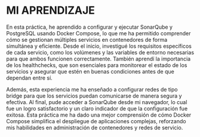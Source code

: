 # MI APRENDIZAJE  
En esta práctica, he aprendido a configurar y ejecutar SonarQube y PostgreSQL usando Docker Compose, lo que me ha permitido comprender cómo se gestionan múltiples servicios en contenedores de forma simultánea y eficiente. Desde el inicio, investigué los requisitos específicos de cada servicio, como los volúmenes y las variables de entorno necesarias para que ambos funcionen correctamente. También aprendí la importancia de los healthchecks, que son esenciales para monitorear el estado de los servicios y asegurar que estén en buenas condiciones antes de que dependan entre sí.

Además, esta experiencia me ha enseñado a configurar redes de tipo bridge para que los servicios puedan comunicarse de manera segura y efectiva. Al final, pude acceder a SonarQube desde mi navegador, lo cual fue un logro satisfactorio y un claro indicador de que la configuración fue exitosa. Esta práctica me ha dado una mejor comprensión de cómo Docker Compose simplifica el despliegue de aplicaciones complejas, reforzando mis habilidades en administración de contenedores y redes de servicio.
